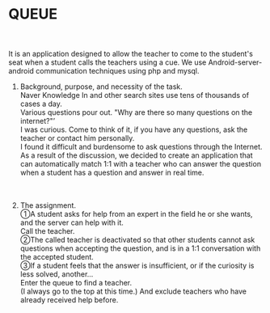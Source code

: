 # QUEUE<br><br>


It is an application designed to allow the teacher to come to the student's seat when a student calls the teachers using a cue. We use Android-server-android communication techniques using php and mysql.


1) Background, purpose, and necessity of the task.<br>
Naver Knowledge In and other search sites use tens of thousands of cases a day.<br>
Various questions pour out. "Why are there so many questions on the internet?"’<br>
I was curious. Come to think of it, if you have any questions, ask the teacher or contact him personally.<br>
I found it difficult and burdensome to ask questions through the Internet.<br>
As a result of the discussion, we decided to create an application that can automatically match 1:1 with a teacher who can answer the question when a student has a question and answer in real time.<br><br><br>

2) The assignment.<br>
①A student asks for help from an expert in the field he or she wants, and the server can help with it.<br>
Call the teacher.<br>
②The called teacher is deactivated so that other students cannot ask questions when accepting the question, and is in a 1:1 conversation with the accepted student.<br>
③If a student feels that the answer is insufficient, or if the curiosity is less solved, another...<br>
Enter the queue to find a teacher.<br>
(I always go to the top at this time.) And exclude teachers who have already received help before.<br>
